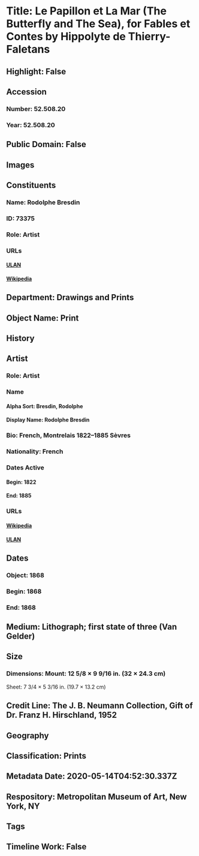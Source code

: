 # Title: Le Papillon et La Mar (The Butterfly and The Sea), for Fables et Contes by Hippolyte de Thierry-Faletans
## Highlight: False
## Accession
### Number: 52.508.20
### Year: 52.508.20
## Public Domain: False
## Images
## Constituents
### Name: Rodolphe Bresdin
### ID: 73375
### Role: Artist
### URLs
#### [ULAN](http://vocab.getty.edu/page/ulan/500018116)
#### [Wikipedia](https://www.wikidata.org/wiki/Q467130)
## Department: Drawings and Prints
## Object Name: Print
## History
## Artist
### Role: Artist
### Name
#### Alpha Sort: Bresdin, Rodolphe
#### Display Name: Rodolphe Bresdin
### Bio: French, Montrelais 1822–1885 Sèvres
### Nationality: French
### Dates Active
#### Begin: 1822
#### End: 1885
### URLs
#### [Wikipedia](https://www.wikidata.org/wiki/Q467130)
#### [ULAN](http://vocab.getty.edu/page/ulan/500018116)
## Dates
### Object: 1868
### Begin: 1868
### End: 1868
## Medium: Lithograph; first state of three (Van Gelder)
## Size
### Dimensions: Mount: 12 5/8 × 9 9/16 in. (32 × 24.3 cm)
Sheet: 7 3/4 × 5 3/16 in. (19.7 × 13.2 cm)
## Credit Line: The J. B. Neumann Collection, Gift of Dr. Franz H. Hirschland, 1952
## Geography
## Classification: Prints
## Metadata Date: 2020-05-14T04:52:30.337Z
## Respository: Metropolitan Museum of Art, New York, NY
## Tags
## Timeline Work: False